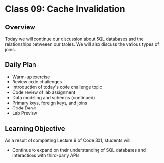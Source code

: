 # Class 09: Cache Invalidation

## Overview

Today we will continue our discussion about SQL databases and the relationships betweeen our tables. We will also discuss the various types of joins.

## Daily Plan

- Warm-up exercise
- Review code challenges
- Introduction of today's code challenge topic
- Code review of lab assignment
- Data modeling and schemas (continued)
- Primary keys, foreign keys, and joins
- Code Demo
- Lab Preview

## Learning Objective

As a result of completing Lecture 9 of Code 301, students will:
- Continue to expand on their understanding of SQL databases and interactions with third-party APIs
